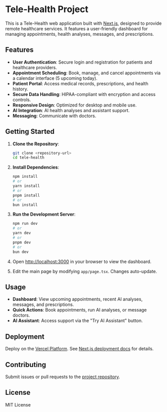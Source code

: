 # Tele-Health Project

This is a Tele-Health web application built with [Next.js](https://nextjs.org), designed to provide remote healthcare services. It features a user-friendly dashboard for managing appointments, health analyses, messages, and prescriptions.

## Features
- **User Authentication**: Secure login and registration for patients and healthcare providers.
- **Appointment Scheduling**: Book, manage, and cancel appointments via a calendar interface (5 upcoming today).
- **Patient Portal**: Access medical records, prescriptions, and health history.
- **Secure Data Handling**: HIPAA-compliant with encryption and access controls.
- **Responsive Design**: Optimized for desktop and mobile use.
- **AI Integration**: AI health analyses and assistant support.
- **Messaging**: Communicate with doctors.

## Getting Started

1. **Clone the Repository**:
   ```bash
   git clone <repository-url>
   cd tele-health
   ```

2. **Install Dependencies**:
   ```bash
   npm install
   # or
   yarn install
   # or
   pnpm install
   # or
   bun install
   ```

3. **Run the Development Server**:
   ```bash
   npm run dev
   # or
   yarn dev
   # or
   pnpm dev
   # or
   bun dev
   ```

4. Open [http://localhost:3000](http://localhost:3000) in your browser to view the dashboard.

5. Edit the main page by modifying `app/page.tsx`. Changes auto-update.

## Usage
- **Dashboard**: View upcoming appointments, recent AI analyses, messages, and prescriptions.
- **Quick Actions**: Book appointments, run AI analyses, or message doctors.
- **AI Assistant**: Access support via the "Try AI Assistant" button.

## Deployment
Deploy on the [Vercel Platform](https://vercel.com/new?utm_medium=default-template&filter=next.js&utm_source=create-next-app&utm_campaign=create-next-app-readme). See [Next.js deployment docs](https://nextjs.org/docs/app/building-your-application/deploying) for details.

## Contributing
Submit issues or pull requests to the [project repository](#).

## License
MIT License